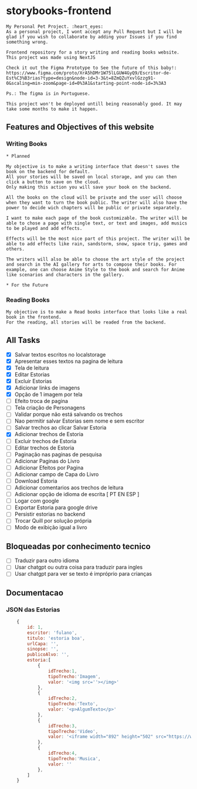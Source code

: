 # storybooks-frontend
    My Personal Pet Project. :heart_eyes:
    As a personal project, I wont accept any Pull Request but I will be glad if you wish to collaborate by adding your Issues if you find something wrong.

    Frontend repository for a story writing and reading books website.
    This project was made using NextJS

    Check it out the Figma Prototype to See the future of this baby!:
    https://www.figma.com/proto/XrA5hDMr1W75lLGUW4GyQ9/Escritor-de-Est%C3%B3rias?type=design&node-id=3-3&t=8ZmQZuYxvlGzzg91-0&scaling=min-zoom&page-id=0%3A1&starting-point-node-id=3%3A3

    Ps.: The figma is in Portuguese.

    This project won't be deployed untill being reasonably good. It may take some months to make it happen.

## Features and Objectives of this website

### Writing Books
    * Planned

    My objective is to make a writing interface that doesn't saves the book on the backend for default.
    All your stories will be saved on local storage, and you can then click a button to save on the cloud.
    Only making this action you will save your book on the backend.

    All the books on the cloud will be private and the user will choose when they want to turn the book public. The writer will also have the power to decide wich chapters will be public or private separately.

    I want to make each page of the book customizable. The writer will be able to chose a page with single text, or text and images, add musics to be played and add effects.

    Effects will be the most nice part of this project. The writer will be able to add effects like rain, sandstorm, snow, space trip, games and others.

    The writers will also be able to choose the art style of the project and search in the AI gallery for arts to compose their books. For example, one can choose Anime Style to the book and search for Anime like scenarios and characters in the gallery.

    * For the Future
    

### Reading Books
    My objective is to make a Read books interface that looks like a real book in the frontend.
    For the reading, all stories will be readed from the backend.

## All Tasks

* [x] Salvar textos escritos no localstorage
* [x] Apresentar esses textos na pagina de leitura
* [x] Tela de leitura
* [x] Editar Estorias
* [x] Excluir Estorias
* [x] Adicionar links de imagens
* [x] Opção de 1 imagem por tela
* [ ] Efeito troca de pagina
* [ ] Tela criação de Personagens
* [ ] Validar porque não está salvando os trechos
* [ ] Nao permitir salvar Estorias sem nome e sem escritor
* [ ] Salvar trechos ao clicar Salvar Estoria
* [x] Adicionar trechos de Estoria
* [ ] Excluir trechos de Estoria
* [ ] Editar trechos de Estoria
* [ ] Paginação nas paginas de pesquisa
* [ ] Adicionar Paginas do Livro
* [ ] Adicionar Efeitos por Pagina
* [ ] Adicionar campo de Capa do Livro
* [ ] Download Estoria
* [ ] Adicionar comentarios aos trechos de leitura
* [ ] Adicionar opção de idioma de escrita [ PT EN ESP ]
* [ ] Logar com google
* [ ] Exportar Estoria para google drive
* [ ] Persistir estorias no backend
* [ ] Trocar Quill por solução própria
* [ ] Modo de exibição igual a livro

## Bloqueadas por conhecimento tecnico
* [ ] Traduzir para outro idioma
* [ ] Usar chatgpt ou outra coisa para traduzir para ingles
* [ ] Usar chatgpt para ver se texto é impróprio para crianças

## Documentacao

### JSON das Estorias

```javascript
    {
        id: 1,
        escritor: 'fulano',
        titulo: 'estoria boa',
        urlCapa: '',
        sinopse: '',
        publicoAlvo: '',
        estoria:[
            {
                idTrecho:1,
                tipoTrecho:'Imagem',
                valor: '<img src=''></img>'
            },
            {
                idTrecho:2,
                tipoTrecho:'Texto',
                valor: '<p>AlgumTexto</p>'
            },
            {
                idTrecho:3,
                tipoTrecho:'Video',
                valor: '<iframe width="892" height="502" src="https://www.youtube.com/embed/51r5f5OdIY0?list=RDGMEM6CZm14o9sc-Q22TIneLI8g" title="Good Times" frameborder="0" allow="accelerometer; autoplay; clipboard-write; encrypted-media; gyroscope; picture-in-picture; web-share" allowfullscreen></iframe>'
            },
            {
                idTrecho:4,
                tipoTrecho:'Musica',
                valor: ''
            },
        ]
    }
```